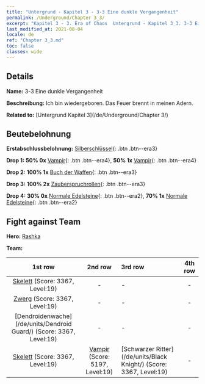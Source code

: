 ```yaml
---
title: "Untergrund - Kapitel 3 - 3-3 Eine dunkle Vergangenheit"
permalink: /Underground/Chapter 3_3/
excerpt: "Kapitel 3 - 3. Era of Chaos  Untergrund - Kapitel 3_3. 3-3 Eine dunkle Vergangenheit"
last_modified_at: 2021-08-04
locale: de
ref: "Chapter 3_3.md"
toc: false
classes: wide
---
```


## Details

 **Name:** 3-3 Eine dunkle Vergangenheit

 **Beschreibung:** Ich bin wiedergeboren. Das Feuer brennt in meinen Adern.

 **Related to:** [Untergrund Kapitel 3](/de/Underground/Chapter 3/)

## Beutebelohnung

 **Erstabschlussbelohnung:** [Silberschlüssel](/ItemsDE/con_693/){: .btn .btn--era3}

 **Drop 1:** **50% 0x** [Vampir](/ItemsDE/unt_211/){: .btn .btn--era4}, **50% 1x** [Vampir](/ItemsDE/unt_211/){: .btn .btn--era4}

 **Drop 2:** **100% 1x** [Buch der Waffen](/ItemsDE/mat_18/){: .btn .btn--era3}

 **Drop 3:** **100% 2x** [Zauberspruchrollen](/ItemsDE/con_694/){: .btn .btn--era3}

 **Drop 4:** **30% 0x** [Normale Edelsteine](/ItemsDE/mat_10/){: .btn .btn--era2}, **70% 1x** [Normale Edelsteine](/ItemsDE/mat_10/){: .btn .btn--era2}


## Fight against Team
 **Hero:** [Rashka](/de/heroes/Rashka/)

 **Team:**


  | 1st row | 2nd row | 3rd row | 4th row |
  |:----:|:----:|:----|:----:|
  | [Skelett](/de/units/Skeleton/) (Score: 3367, Level:19)  | - | - | - |
  | [Zwerg](/de/units/Dwarf/) (Score: 3367, Level:19)  | - | - | - |
  | [Dendroidenwache](/de/units/Dendroid Guard/) (Score: 3367, Level:19)  | - | - | - |
  | [Skelett](/de/units/Skeleton/) (Score: 3367, Level:19)  | [Vampir](/de/units/Vampire/) (Score: 5197, Level:19)  | [Schwarzer Ritter](/de/units/Black Knight/) (Score: 3367, Level:19)  | - |


